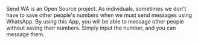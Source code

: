 Send WA is an Open Source project. As individuals, sometimes we don't have to save other people's numbers when we must send messages using WhatsApp. By using this App, you will be able to message other people without saving their numbers. Simply input the number, and you can message them.
